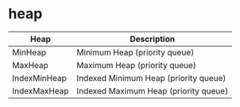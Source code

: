 # heap

| Heap         | Description                           |
|--------------|---------------------------------------|
| MinHeap      | Minimum Heap (priority queue)         |
| MaxHeap      | Maximum Heap (priority queue)         |
| IndexMinHeap | Indexed Minimum Heap (priority queue) |
| IndexMaxHeap | Indexed Maximum Heap (priority queue) |

